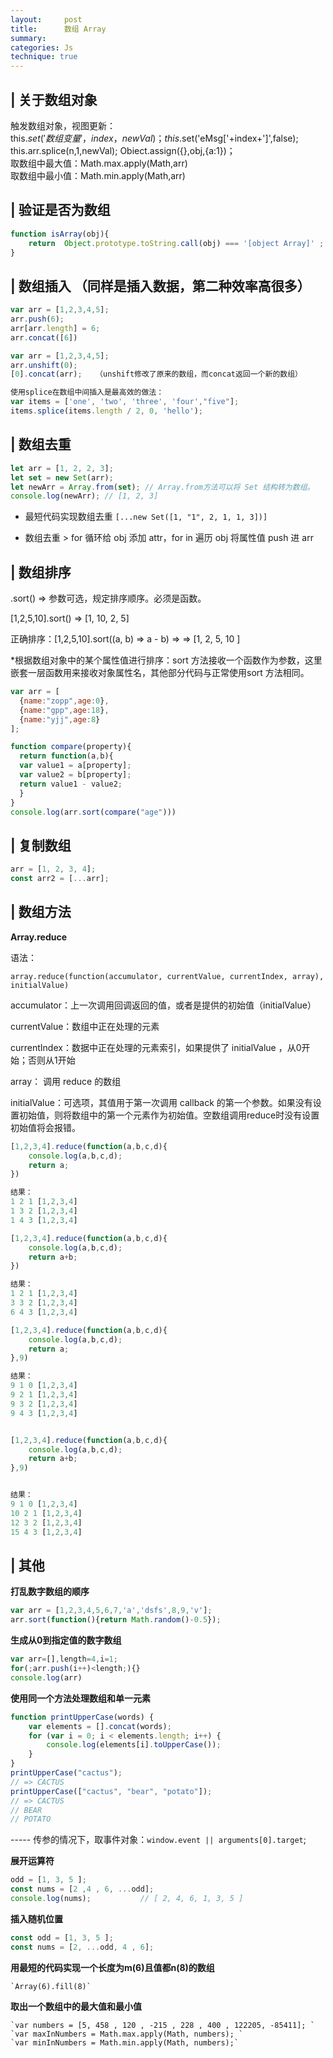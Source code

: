 ```yaml
---
layout:     post
title:      数组 Array
summary: 
categories: Js
technique: true
---
```



## | 关于数组对象

触发数组对象，视图更新：             
this.$set('数组变量'，index，newVal)；                 
this.$set('eMsg['+index+']',false);           
this.arr.splice(n,1,newVal); 
Obiect.assign({},obj,{a:1})；   
取数组中最大值：Math.max.apply(Math,arr)             
取数组中最小值：Math.min.apply(Math,arr)  

## | 验证是否为数组 

```javascript
function isArray(obj){
    return  Object.prototype.toString.call(obj) === '[object Array]' ;
}
```

## | 数组插入 （同样是插入数据，第二种效率高很多）          

```javascript
var arr = [1,2,3,4,5];    
arr.push(6);   
arr[arr.length] = 6;   
arr.concat([6])   

var arr = [1,2,3,4,5];  
arr.unshift(0);   
[0].concat(arr);   （unshift修改了原来的数组，而concat返回一个新的数组）  

使用splice在数组中间插入是最高效的做法：
var items = ['one', 'two', 'three', 'four',"five"];
items.splice(items.length / 2, 0, 'hello');
```

## | 数组去重 

```javascript
let arr = [1, 2, 2, 3];  
let set = new Set(arr);  
let newArr = Array.from(set); // Array.from方法可以将 Set 结构转为数组。  
console.log(newArr); // [1, 2, 3]  
```

- 最短代码实现数组去重 `[...new Set([1, "1", 2, 1, 1, 3])]`

- 数组去重 > for 循环给 obj 添加 attr，for in 遍历 obj 将属性值 push 进 arr


## | 数组排序 

.sort() => 参数可选，规定排序顺序。必须是函数。  

[1,2,5,10].sort()   => [1, 10, 2, 5]   
 
正确排序：[1,2,5,10].sort((a, b) => a - b)    => => [1, 2, 5, 10 ]   

*根据数组对象中的某个属性值进行排序：sort 方法接收一个函数作为参数，这里嵌套一层函数用来接收对象属性名，其他部分代码与正常使用sort 方法相同。  

```javascript
var arr = [
  {name:"zopp",age:0},
  {name:"gpp",age:18},
  {name:"yjj",age:8}
];

function compare(property){
  return function(a,b){
  var value1 = a[property];
  var value2 = b[property];
  return value1 - value2;
  }
}
console.log(arr.sort(compare("age")))
```



## | 复制数组 

```javascript
arr = [1, 2, 3, 4];
const arr2 = [...arr];
```

## | 数组方法

**Array.reduce**

语法：

```array.reduce(function(accumulator, currentValue, currentIndex, array), initialValue)```

accumulator：上一次调用回调返回的值，或者是提供的初始值（initialValue）

currentValue：数组中正在处理的元素

currentIndex：数据中正在处理的元素索引，如果提供了 initialValue ，从0开始；否则从1开始

array： 调用 reduce 的数组

initialValue：可选项，其值用于第一次调用 callback 的第一个参数。如果没有设置初始值，则将数组中的第一个元素作为初始值。空数组调用reduce时没有设置初始值将会报错。


```js
[1,2,3,4].reduce(function(a,b,c,d){
    console.log(a,b,c,d);
    return a;
})

结果：
1 2 1 [1,2,3,4]
1 3 2 [1,2,3,4]
1 4 3 [1,2,3,4]

[1,2,3,4].reduce(function(a,b,c,d){
    console.log(a,b,c,d);
    return a+b;
})  

结果：
1 2 1 [1,2,3,4]
3 3 2 [1,2,3,4]
6 4 3 [1,2,3,4]

[1,2,3,4].reduce(function(a,b,c,d){
    console.log(a,b,c,d);
    return a;
},9)

结果：
9 1 0 [1,2,3,4]
9 2 1 [1,2,3,4]
9 3 2 [1,2,3,4]
9 4 3 [1,2,3,4]


[1,2,3,4].reduce(function(a,b,c,d){
    console.log(a,b,c,d);
    return a+b;
},9)


结果：
9 1 0 [1,2,3,4]
10 2 1 [1,2,3,4]
12 3 2 [1,2,3,4]
15 4 3 [1,2,3,4]
```


## | 其他

**打乱数字数组的顺序**

```javascript
var arr = [1,2,3,4,5,6,7,'a','dsfs',8,9,'v'];    
arr.sort(function(){return Math.random()-0.5});
```

**生成从0到指定值的数字数组**

```javascript
var arr=[],length=4,i=1;
for(;arr.push(i++)<length;){}
console.log(arr)
```

**使用同一个方法处理数组和单一元素**

```javascript
function printUpperCase(words) {
    var elements = [].concat(words);
    for (var i = 0; i < elements.length; i++) {
        console.log(elements[i].toUpperCase());
    }
}
printUpperCase("cactus");
// => CACTUS
printUpperCase(["cactus", "bear", "potato"]);
// => CACTUS
// BEAR
// POTATO
```

----- 传参的情况下，取事件对象：`window.event || arguments[0].target`;


**展开运算符**

```javascript
odd = [1, 3, 5 ];
const nums = [2 ,4 , 6, ...odd];
console.log(nums);           // [ 2, 4, 6, 1, 3, 5 ]
```

**插入随机位置**

```javascript
const odd = [1, 3, 5 ];
const nums = [2, ...odd, 4 , 6];
```

**用最短的代码实现一个长度为m(6)且值都n(8)的数组**

    `Array(6).fill(8)`

**取出一个数组中的最大值和最小值**

    `var numbers = [5, 458 , 120 , -215 , 228 , 400 , 122205, -85411]; `   
    `var maxInNumbers = Math.max.apply(Math, numbers); `  
    `var minInNumbers = Math.min.apply(Math, numbers);`
 